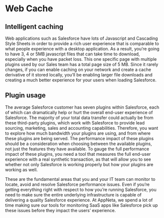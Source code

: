 # Web Cache

## Intelligent caching

Web applications such as Salesforce have lots of Javascript and Cascading Style Sheets in order to provide a rich user experience that is comparable to what people experience with a desktop application. As a result, you’re going to have 3, 4 or 5MB javascript files that can take time to download, especially when you have packet loss. This one specific page with multiple plugins used by our Sales team has a total page size of 5 MB. Since it rarely changes, if you can enable caching on your network and create a cache derivative of it stored locally, you’ll be enabling larger file downloads and creating a much better experience for your users when loading Salesforce.

## Plugin usage

The average Salesforce customer has seven plugins within Salesforce, each of which can dramatically help or hurt the overall end-user experience of Salesforce. The majority of your total data transfer could actually be from these third-party plugins, which work with Salesforce to provide lead sourcing, marketing, sales and accounting capabilities. Therefore, you want to explore how much bandwidth your plugins are using, and from where these plugins are being served. The performance impact of these plugins should be a consideration when choosing between the available plugins, not just the features they have available. To gauge the full performance impact of these plugins, you need a tool that measures the full end-user experience with a real synthetic transaction, as that will allow you to see whether not only Salesforce is working properly but how your plugins are working as well.

These are the fundamental areas that you and your IT team can monitor to locate, avoid and resolve Salesforce performance issues. Even if you’re getting everything right with respect to how you’re running Salesforce, you need to make sure the entire underlying infrastructure is capable of delivering a quality Salesforce experience. At AppNeta, we spend a lot of time making sure our tools for monitoring SaaS apps like Salesforce pick up these issues before they impact the users’ experience.
